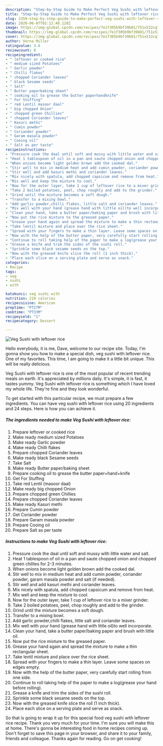 ```yaml
---
description: "Step-by-Step Guide to Make Perfect Veg Sushi with leftover rice"
title: "Step-by-Step Guide to Make Perfect Veg Sushi with leftover rice"
slug: 2359-step-by-step-guide-to-make-perfect-veg-sushi-with-leftover-rice
date: 2020-06-07T02:12:48.128Z
image: https://img-global.cpcdn.com/recipes/7e1f305b9bf39b01/751x532cq70/veg-sushi-with-leftover-rice-recipe-main-photo.jpg
thumbnail: https://img-global.cpcdn.com/recipes/7e1f305b9bf39b01/751x532cq70/veg-sushi-with-leftover-rice-recipe-main-photo.jpg
cover: https://img-global.cpcdn.com/recipes/7e1f305b9bf39b01/751x532cq70/veg-sushi-with-leftover-rice-recipe-main-photo.jpg
author: Verna Miller
ratingvalue: 3.6
reviewcount: 8
recipeingredient:
- " leftover or cooked rice"
- " medium sized Potatoes"
- " Garlic powder"
- " Chilli flakes"
- " chopped Coriander leaves"
- " black Sesame seeds"
- " Salt"
- " Butter paperbaking sheet"
- " cooking oil to grease the butter paperhandknife"
- " For Stuffing"
- " red Lentil masoor daal"
- " big chopped Onion"
- " chopped green Chillies"
- " chopped Coriander leaves"
- " Kasuri methi"
- " Cumin powder"
- " Coriander powder"
- " Garam masala powder"
- " Cooing oil"
- " Salt as per taste"
recipeinstructions:
- "Pressure cook the daal until soft and mussy with little water and salt."
- "Heat 1 tablespoon of oil in a pan and saute chopped onion and chopped green chillies for 2-3 minutes."
- "When onions become light golden brown add the cooked dal."
- "Stir well to mix in medium heat and add cumin powder, coriander powder, garam masala powder and salt (if needed)."
- "Stir well and add kasuri methi and coriander leaves."
- "Mix nicely with spatula, add chopped capsicum and remove from heat."
- "Mix well and keep the mixture to cool."
- "Now for the outer layer, take 1 cup of leftover rice to a mixer grinder."
- "Take 2 boiled potatoes, peel, chop roughly and add to the grinder."
- "Grind until the mixture becomes a soft dough."
- "Transfer to a mixing bowl."
- "Add garlic powder,chilli flakes, little salt and coriander leaves."
- "Mix well with your hand (grease hand with little oil)to well incorporate."
- "Clean your hand, take a butter paper/baking paper and brush with little oil."
- "Now put the rice mixture to the greased paper."
- "Grease your hand again and spread the mixture to make a thin rectangular sheet."
- "Take lentil mixture and place over the rice sheet."
- "Spread with your fingers to make a thin layer. Leave some spaces on edges empty."
- "Now with the help of the butter paper, very carefully start rolling from one side."
- "Continue to roll taking help of the paper to make a log(grease your hand before rolling)."
- "Grease a knife and trim the sides of the sushi roll."
- "Sprinkle some black sesame seeds on the top."
- "Now with the greased knife slice the roll (1 inch thick)."
- "Place each slice on a serving plate and serve as snack."
categories:
- Recipe
tags:
- veg
- sushi
- with

katakunci: veg sushi with 
nutrition: 219 calories
recipecuisine: American
preptime: "PT27M"
cooktime: "PT33M"
recipeyield: "1"
recipecategory: Dessert

---
```



![Veg Sushi with leftover rice](https://img-global.cpcdn.com/recipes/7e1f305b9bf39b01/751x532cq70/veg-sushi-with-leftover-rice-recipe-main-photo.jpg)

Hello everybody, it is me, Dave, welcome to our recipe site. Today, I'm gonna show you how to make a special dish, veg sushi with leftover rice. One of my favorites. This time, I am going to make it a little bit unique. This will be really delicious.



Veg Sushi with leftover rice is one of the most popular of recent trending meals on earth. It's appreciated by millions daily. It's simple, it is fast, it tastes yummy. Veg Sushi with leftover rice is something which I have loved my whole life. They're fine and they look wonderful.


To get started with this particular recipe, we must prepare a few ingredients. You can have veg sushi with leftover rice using 20 ingredients and 24 steps. Here is how you can achieve it.

<!--inarticleads1-->

##### The ingredients needed to make Veg Sushi with leftover rice:

1. Prepare  leftover or cooked rice
1. Make ready  medium sized Potatoes
1. Make ready  Garlic powder
1. Make ready  Chilli flakes
1. Prepare  chopped Coriander leaves
1. Make ready  black Sesame seeds
1. Take  Salt
1. Make ready  Butter paper/baking sheet
1. Prepare  cooking oil to grease the butter paper+hand+knife
1. Get  For Stuffing
1. Take  red Lentil (masoor daal)
1. Make ready  big chopped Onion
1. Prepare  chopped green Chillies
1. Prepare  chopped Coriander leaves
1. Make ready  Kasuri methi
1. Prepare  Cumin powder
1. Get  Coriander powder
1. Prepare  Garam masala powder
1. Prepare  Cooing oil
1. Prepare  Salt as per taste




<!--inarticleads2-->

##### Instructions to make Veg Sushi with leftover rice:

1. Pressure cook the daal until soft and mussy with little water and salt.
1. Heat 1 tablespoon of oil in a pan and saute chopped onion and chopped green chillies for 2-3 minutes.
1. When onions become light golden brown add the cooked dal.
1. Stir well to mix in medium heat and add cumin powder, coriander powder, garam masala powder and salt (if needed).
1. Stir well and add kasuri methi and coriander leaves.
1. Mix nicely with spatula, add chopped capsicum and remove from heat.
1. Mix well and keep the mixture to cool.
1. Now for the outer layer, take 1 cup of leftover rice to a mixer grinder.
1. Take 2 boiled potatoes, peel, chop roughly and add to the grinder.
1. Grind until the mixture becomes a soft dough.
1. Transfer to a mixing bowl.
1. Add garlic powder,chilli flakes, little salt and coriander leaves.
1. Mix well with your hand (grease hand with little oil)to well incorporate.
1. Clean your hand, take a butter paper/baking paper and brush with little oil.
1. Now put the rice mixture to the greased paper.
1. Grease your hand again and spread the mixture to make a thin rectangular sheet.
1. Take lentil mixture and place over the rice sheet.
1. Spread with your fingers to make a thin layer. Leave some spaces on edges empty.
1. Now with the help of the butter paper, very carefully start rolling from one side.
1. Continue to roll taking help of the paper to make a log(grease your hand before rolling).
1. Grease a knife and trim the sides of the sushi roll.
1. Sprinkle some black sesame seeds on the top.
1. Now with the greased knife slice the roll (1 inch thick).
1. Place each slice on a serving plate and serve as snack.




So that is going to wrap it up for this special food veg sushi with leftover rice recipe. Thank you very much for your time. I'm sure you will make this at home. There's gonna be interesting food in home recipes coming up. Don't forget to save this page in your browser, and share it to your family, friends and colleague. Thanks again for reading. Go on get cooking!
